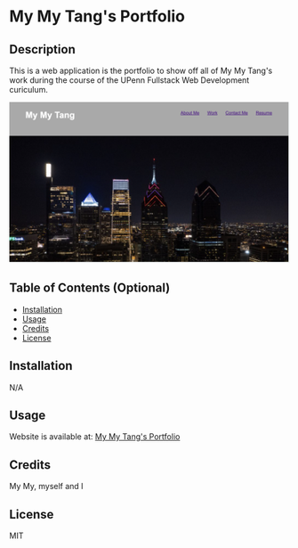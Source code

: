 # My My Tang's Portfolio

## Description

This is a web application is the portfolio to show off all of My My Tang's work during the course of the UPenn Fullstack Web Development curiculum. 

![webpage screenshot](https://github.com/mtanng9/02-mtang-professional-porfolio/blob/main/assets/images/website-screenshot.png?raw=true)

## Table of Contents (Optional)

- [Installation](#installation)
- [Usage](#usage)
- [Credits](#credits)
- [License](#license)

## Installation

N/A 

## Usage

Website is available at: [My My Tang's Portfolio](https://mtanng9.github.io/02-mtang-professional-porfolio/)

## Credits

My My, myself and I 

## License

MIT
